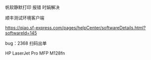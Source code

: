 帆软静默打印 报错 时娟解决

顺丰测试环境客户端

https://qiao.sf-express.com/pages/helpCenter/softwareDetails.html?softwareId=145



bug：2368 扫码出单

 

HP LaserJet Pro MFP M128fn
